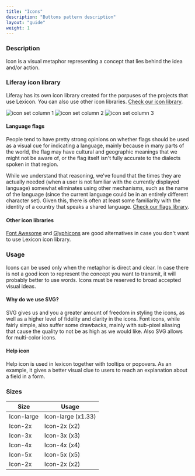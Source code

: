 ```yaml
---
title: "Icons"
description: "Buttons pattern description"
layout: "guide"
weight: 1
---
```


### Description

Icon is a visual metaphor representing a concept that lies behind the idea and/or action.


### Liferay icon library

Liferay has its own icon library created for the porpuses of the projects that use Lexicon. You can also use other icon libraries. [Check our icon library](http://liferay.github.io/lexicon/content/icons-lexicon/).

![icon set column 1](../../../images/icons1.png)
![icon set column 2](../../../images/icons2.png)
![icon set column 3](../../../images/icons3.png)

#### Language flags

People tend to have pretty strong opinions on whether flags should be used as a visual cue for indicating a language, mainly because in many parts of the world, the flag may have cultural and geographic meanings that we might not be aware of, or the flag itself isn't fully accurate to the dialects spoken in that region.

While we understand that reasoning, we've found that the times they are actually needed (when a user is not familiar with the currently displayed language) somewhat eliminates using other mechanisms, such as the name of the language (since the current language could be in an entirely different character set). Given this, there is often at least some familiarity with the identity of a country that speaks a shared language. [Check our flags library](http://liferay.github.io/lexicon/content/icons-lexicon/).


#### Other icon libraries

[Font Awesome](http://fontawesome.io/) and [Glyphicons](http://glyphicons.com/) are good alternatives in case you don't want to use Lexicon icon library.

### Usage

Icons can be used only when the metaphor is direct and clear. In case there is not a good icon to represent the concept you want to transmit, it will probably better to use words. Icons must be reserved to broad accepted visual ideas.

#### Why do we use SVG?

SVG gives us and you a greater amount of freedom in styling the icons, as well as a higher level of fidelity and clarity in the icons. Font icons, while fairly simple, also suffer some drawbacks, mainly with sub-pixel aliasing that cause the quality to not be as high as we would like. Also SVG allows for multi-color icons.

#### Help icon

Help icon is used in lexicon together with tooltips or popovers. As an example, it gives a better visual clue to users to reach an explanation about a field in a form.

### Sizes

| Size | Usage |
| ---- | ----- |
| Icon-large | Icon-large (x1.33) |
| Icon-2x | Icon-2x (x2) |
| Icon-3x | Icon-3x (x3) |
| Icon-4x | Icon-4x (x4) |
| Icon-5x | Icon-5x (x5) |
| Icon-2x | Icon-2x (x2) |



